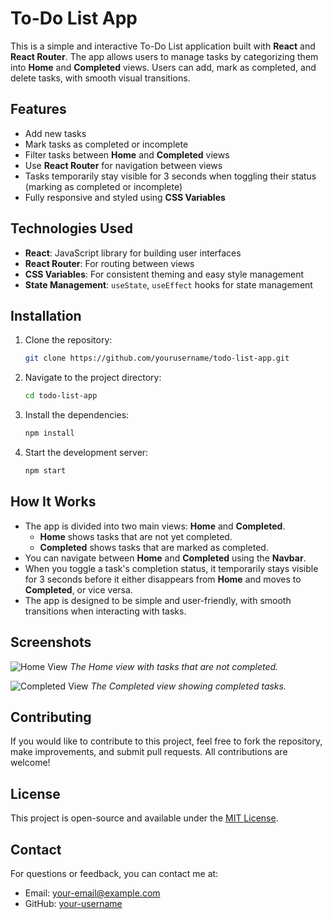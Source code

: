 # To-Do List App

This is a simple and interactive To-Do List application built with **React** and **React Router**. The app allows users to manage tasks by categorizing them into **Home** and **Completed** views. Users can add, mark as completed, and delete tasks, with smooth visual transitions.

## Features

- Add new tasks
- Mark tasks as completed or incomplete
- Filter tasks between **Home** and **Completed** views
- Use **React Router** for navigation between views
- Tasks temporarily stay visible for 3 seconds when toggling their status (marking as completed or incomplete)
- Fully responsive and styled using **CSS Variables**

## Technologies Used

- **React**: JavaScript library for building user interfaces
- **React Router**: For routing between views
- **CSS Variables**: For consistent theming and easy style management
- **State Management**: `useState`, `useEffect` hooks for state management

## Installation

1. Clone the repository:
   ```bash
   git clone https://github.com/yourusername/todo-list-app.git
   ```
2. Navigate to the project directory:
   ```bash
   cd todo-list-app
   ```
3. Install the dependencies:
   ```bash
   npm install
   ```
4. Start the development server:
   ```bash
   npm start
   ```

## How It Works

- The app is divided into two main views: **Home** and **Completed**.
  - **Home** shows tasks that are not yet completed.
  - **Completed** shows tasks that are marked as completed.
- You can navigate between **Home** and **Completed** using the **Navbar**.
- When you toggle a task's completion status, it temporarily stays visible for 3 seconds before it either disappears from **Home** and moves to **Completed**, or vice versa.
- The app is designed to be simple and user-friendly, with smooth transitions when interacting with tasks.

## Screenshots

![Home View](https://via.placeholder.com/600x400?text=Home+View)
*The Home view with tasks that are not completed.*

![Completed View](https://via.placeholder.com/600x400?text=Completed+View)
*The Completed view showing completed tasks.*

## Contributing

If you would like to contribute to this project, feel free to fork the repository, make improvements, and submit pull requests. All contributions are welcome!

## License

This project is open-source and available under the [MIT License](LICENSE).

## Contact

For questions or feedback, you can contact me at:
- Email: your-email@example.com
- GitHub: [your-username](https://github.com/your-username)
